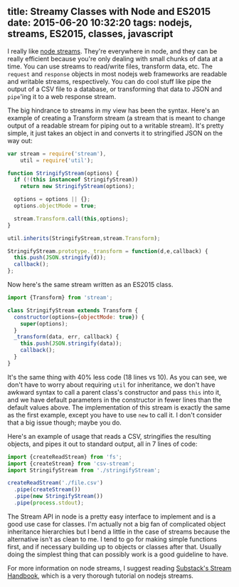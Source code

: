 title: Streamy Classes with Node and ES2015
date: 2015-06-20 10:32:20
tags: nodejs, streams, ES2015, classes, javascript
---
I really like [node streams](https://nodejs.org/api/stream.html). They're everywhere in node, and they can be really efficient because you're only dealing with small chunks of data at a time. You can use streams to read/write files, transform data, etc. The `request` and `response` objects in most nodejs web frameworks are readable and writable streams, respectively. You can do cool stuff like pipe the output of a CSV file to a database, or transforming that data to JSON and `pipe`'ing it to a web response stream.

The big hindrance to streams in my view has been the syntax. Here's an example of creating a Transform stream (a stream that is meant to change output of a readable stream for piping out to a writable stream). It's pretty simple, it just takes an object in and converts it to stringified JSON on the way out:

```javascript
var stream = require('stream'),
    util = require('util');

function StringifyStream(options) {
  if (!(this instanceof StringifyStream))
    return new StringifyStream(options);

  options = options || {};
  options.objectMode = true;

  stream.Transform.call(this,options);
}

util.inherits(StringifyStream,stream.Transform);

StringifyStream.prototype._transform = function(d,e,callback) {
  this.push(JSON.stringify(d));
  callback();
};
```

Now here's the same stream written as an ES2015 class.

```javascript
import {Transform} from 'stream';

class StringifyStream extends Transform {
  constructor(options={objectMode: true}) {
    super(options);
  }
  _transform(data, err, callback) {
    this.push(JSON.stringify(data));
    callback();
  }
}
```

It's the same thing with 40% less code (18 lines vs 10). As you can see, we don't have to worry about requiring `util` for inheritance, we don't have awkward syntax to call a parent class's constructor and pass `this` into it, and we have default parameters in the constructor in fewer lines than the default values above. The implementation of this stream is exactly the same as the first example, except you have to use `new` to call it. I don't consider that a big issue though; maybe you do.

Here's an example of usage that reads a CSV, stringifies the resulting objects, and pipes it out to standard output, all in 7 lines of code:

```javascript
import {createReadStream} from 'fs';
import {createStream} from 'csv-stream';
import StringifyStream from './stringifyStream';

createReadStream('./file.csv')
  .pipe(createStream())
  .pipe(new StringifyStream())
  .pipe(process.stdout);
```

The Stream API in node is a pretty easy interface to implement and is a good use case for classes. I'm actually not a big fan of complicated object inheritance hierarchies but I bend a little in the case of streams because the alternative isn't as clean to me. I tend to go for making simple functions first, and if necessary building up to objects or classes after that. Usually doing the simplest thing that can possibly work is a good guideline to have.

For more information on node streams, I suggest reading [Substack's Stream Handbook](https://github.com/substack/stream-handbook), which is a very thorough tutorial on nodejs streams. 

